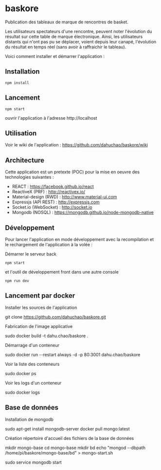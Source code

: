 # baskore
Publication des tableaux de marque de rencontres de basket.

Les utilisateurs spectateurs d'une rencontre, peuvent noter l'évolution du résultat sur cette table de marque
électronique. Ainsi, les utilisateurs distants qui n'ont pas pu se déplacer, voient depuis leur canapé, l'évolution
du résultat en temps réel (sans avoir à raffraichir le tableau).

Voici comment installer et démarrer l'application :

## Installation

```
npm install
```

## Lancement

```
npm start
```
ouvrir l'application à l'adresse http://localhost

## Utilisation

Voir le wiki de l'application : https://github.com/dahuchao/baskore/wiki

## Architecture

Cette application est un pretexte (POC) pour la mise en oeuvre des technologies suivantes : 
* REACT : https://facebook.github.io/react
* ReactiveX (PRF) : http://reactivex.io/
* Material-design (RWD) : http://www.material-ui.com
* Expressjs (API REST) : http://expressjs.com
* Socket.io (WebSocket) : http://socket.io
* Mongodb (NOSQL) : https://mongodb.github.io/node-mongodb-native

## Développement

Pour lancer l'application en mode développement avec la recompilation et le rechargement de l'application à la volée :

Démarrer le serveur back
```
npm start
```

et l'outil de développement front dans une autre console
```
npm run dev
```

## Lancement par docker

Installer les sources de l'application

git clone https://github.com/dahuchao/baskore.git

Fabrication de l'image applicative

sudo docker build -t dahu.chao/baskore .

Démarrage d'un conteneur

sudo docker run --restart always -d -p 80:3001 dahu.chao/baskore

Voir la liste des conteneurs

sudo docker ps

Voir les logs d'un conteneur

sudo docker logs <PID>

## Base de données

Installation de mongodb

sudo apt-get install mongodb-server
docker pull mongo:latest

Création répertoire d'accueil des fichiers de la base de données

mkdir mongo-base
cd mongo-base
mkdir bd
echo "mongod --dbpath /home/pi/baskore/mongo-base/bd" > mongo-start.sh

sudo service mongodb start
